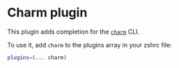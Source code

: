 # Charm plugin

This plugin adds completion for the
[`charm`](https://github.com/charmbracelet/charm) CLI.

To use it, add `charm` to the plugins array in your zshrc file:

```zsh
plugins=(... charm)
```
